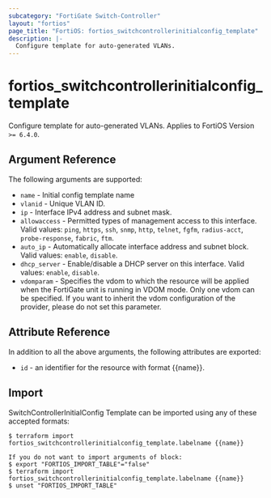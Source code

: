 ```yaml
---
subcategory: "FortiGate Switch-Controller"
layout: "fortios"
page_title: "FortiOS: fortios_switchcontrollerinitialconfig_template"
description: |-
  Configure template for auto-generated VLANs.
---
```


# fortios_switchcontrollerinitialconfig_template
Configure template for auto-generated VLANs. Applies to FortiOS Version `>= 6.4.0`.

## Argument Reference

The following arguments are supported:

* `name` - Initial config template name
* `vlanid` - Unique VLAN ID.
* `ip` - Interface IPv4 address and subnet mask.
* `allowaccess` - Permitted types of management access to this interface. Valid values: `ping`, `https`, `ssh`, `snmp`, `http`, `telnet`, `fgfm`, `radius-acct`, `probe-response`, `fabric`, `ftm`.
* `auto_ip` - Automatically allocate interface address and subnet block. Valid values: `enable`, `disable`.
* `dhcp_server` - Enable/disable a DHCP server on this interface. Valid values: `enable`, `disable`.
* `vdomparam` - Specifies the vdom to which the resource will be applied when the FortiGate unit is running in VDOM mode. Only one vdom can be specified. If you want to inherit the vdom configuration of the provider, please do not set this parameter.


## Attribute Reference

In addition to all the above arguments, the following attributes are exported:
* `id` - an identifier for the resource with format {{name}}.

## Import

SwitchControllerInitialConfig Template can be imported using any of these accepted formats:
```
$ terraform import fortios_switchcontrollerinitialconfig_template.labelname {{name}}

If you do not want to import arguments of block:
$ export "FORTIOS_IMPORT_TABLE"="false"
$ terraform import fortios_switchcontrollerinitialconfig_template.labelname {{name}}
$ unset "FORTIOS_IMPORT_TABLE"
```
